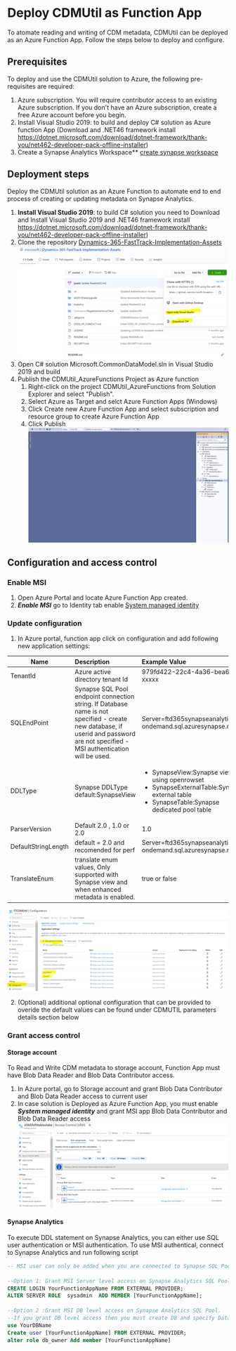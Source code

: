# Deploy CDMUtil as Function App 
To atomate reading and writing of CDM metadata, CDMUtil can be deployed as an Azure Function App. Follow the steps below to deploy and configure.

## Prerequisites
To deploy and use the CDMUtil solution to Azure, the following pre-requisites are required:
1. Azure subscription. You will require contributor access to an existing Azure subscription. If you don't have an Azure subscription, create a free Azure account before you begin.
2. Install Visual Studio 2019: to build and deploy C# solution as Azure function App (Download and .NET46 framework install https://dotnet.microsoft.com/download/dotnet-framework/thank-you/net462-developer-pack-offline-installer)
3. Create a Synapse Analytics Workspace** [create synapse workspace](https://docs.microsoft.com/en-us/azure/synapse-analytics/quickstart-create-workspace) 

## Deployment steps
Deploy the CDMUtil solution as an Azure Function to automate end to end process of creating or updating metadata on Synapse Analytics. 
1. **Install Visual Studio 2019**: to build C# solution you need to Download and Install Visual Studio 2019 and .NET46 framework install https://dotnet.microsoft.com/download/dotnet-framework/thank-you/net462-developer-pack-offline-installer)
2.	Clone the repository [Dynamics-365-FastTrack-Implementation-Assets](https://github.com/microsoft/Dynamics-365-FastTrack-Implementation-Assets)
![Clone](/Analytics/CloneRepository.PNG)
3. Open C# solution Microsoft.CommonDataModel.sln in Visual Studio 2019 and build
4.	Publish the CDMUtil_AzureFunctions Project as Azure function 
    1. Right-click on the project CDMUtil_AzureFunctions from Solution Explorer and select "Publish". 
    2. Select Azure as Target and selct Azure Function Apps (Windows) 
    3. Click Create new Azure Function App and select subscription and resource group to create Azure Function App 
    4. Click Publish ![Publish Azure Function](/Analytics/DeployAzureFunction.gif)

## Configuration and access control 
### Enable MSI
1. Open Azure Portal and locate Azure Function App created.
2. ***Enable MSI*** go to Identity tab enable [System managed identity](/Analytics/EnableMSI.PNG) 

### Update configuration 
1. In Azure portal, function app click on configuration and add following new application settings:

| Name           |Description |Example Value  |
| ----------------- |:---|:--------------|
|TenantId           |Azure active directory tenant Id |979fd422-22c4-4a36-bea6-xxxxx|
|SQLEndPoint        |Synapse SQL Pool endpoint connection string. If Database name is not specified - create new database, if userid and password are not specified - MSI authentication will be used.   |Server=ftd365synapseanalytics-ondemand.sql.azuresynapse.net; 
|DDLType            |Synapse DDLType default:SynapseView  |<ul><li>SynapseView:Synapse views using openrowset</li><li>SynapseExternalTable:Synapse external table</li><li>SynapseTable:Synapse dedicated pool table</li></ul>| 
|ParserVersion      |Default 2.0 , 1.0 or 2.0| 1.0| 
|DefaultStringLength|default = 2.0 and recomended for perf    |Server=ftd365synapseanalytics-ondemand.sql.azuresynapse.net; 
|TranslateEnum      |translate enum values, Only supported with Synapse view and when enhanced metadata is enabled.| true or false

![Applicationsetting](applicationsetting.png)

2. (Optional) additional optional configuration that can be provided to overide the default values can be found under CDMUTIL parameters details section below   

### Grant access control 
#### Storage account 
To Read and Write CDM metadata to storage account, Function App must have Blob Data Reader and Blob Data Contributor access.
1. In Azure portal, go to Storage account and grant Blob Data Contributor and Blob Data Reader access to current user 
2. In case solution is Deployed as Azure Function App, you must enable ***System managed identity*** and grant MSI app Blob Data Contributor and Blob Data Reader access 
![Storage Access](/Analytics/AADAppStorageAccountAccess.PNG)

#### Synapse Analytics 
To execute DDL statement on Synapse Analytics, you can either use SQL user authentication or MSI authentication. To use MSI authentical, connect to Synapse Analytics and run following script 
```SQL
-- MSI user can only be added when you are connected to Synapse SQL Pool Endpoint using AAD login 

--Option 1: Grant MSI Server level access on Synapse Analytics SQL Pool 
CREATE LOGIN YourFunctionAppName FROM EXTERNAL PROVIDER;
ALTER SERVER ROLE  sysadmin  ADD MEMBER [YourFunctionAppName];

--Option 2 :Grant MSI DB level access on Synapse Analytics SQL Pool. 
--If you grant DB level access then you must create DB and specify Databasename in the FunctionApp configuration  
use YourDBName
Create user [YourFunctionAppName] FROM EXTERNAL PROVIDER;
alter role db_owner Add member [YourFunctionAppName]
```
